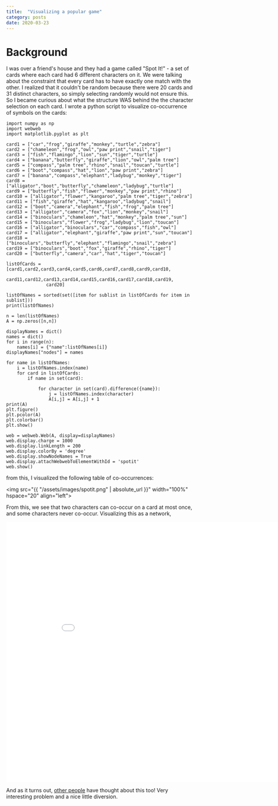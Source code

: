 ```yaml
---
title:  "Visualizing a popular game"
category: posts
date: 2020-03-23
---
```


# Background

I was over a friend's house and they had a game called "Spot It!" - a set of cards where each card had 6 different characters on it. We were talking about the constraint that every card has to have exactly one match with the other. I realized that it couldn't be random because there were 20 cards and 31 distinct characters, so simply selecting randomly would not ensure this. So I became curious about what the structure WAS behind the the character selection on each card. I wrote a python script to visualize co-occurrence of symbols on the cards:

    import numpy as np
    import webweb
    import matplotlib.pyplot as plt

    card1 = ["car","frog","giraffe","monkey","turtle","zebra"]
    card2 = ["chameleon","frog","owl","paw print","snail","tiger"]
    card3 = ["fish","flamingo","lion","sun","tiger","turtle"]
    card4 = ["banana","butterfly","giraffe","lion","owl","palm tree"]
    card5 = ["compass","palm tree","rhino","snail","toucan","turtle"]
    card6 = ["boot","compass","hat","lion","paw print","zebra"]
    card7 = ["banana","compass","elephant","ladybug","monkey","tiger"]
    card8 = ["alligator","boot","butterfly","chameleon","ladybug","turtle"]
    card9 = ["butterfly","fish","flower","monkey","paw print","rhino"]
    card10 = ["alligator","flower","kangaroo","palm tree","tiger","zebra"]
    card11 = ["fish","giraffe","hat","kangaroo","ladybug","snail"]
    card12 = ["boot","camera","elephant","fish","frog","palm tree"]
    card13 = ["alligator","camera","fox","lion","monkey","snail"]
    card14 = ["binoculars","chameleon","hat","monkey","palm tree","sun"]
    card15 = ["binoculars","flower","frog","ladybug","lion","toucan"]
    card16 = ["alligator","binoculars","car","compass","fish","owl"]
    card17 = ["alligator","elephant","giraffe","paw print","sun","toucan"]
    card18 = ["binoculars","butterfly","elephant","flamingo","snail","zebra"]
    card19 = ["binoculars","boot","fox","giraffe","rhino","tiger"]
    card20 = ["butterfly","camera","car","hat","tiger","toucan"]

    listOfCards = [card1,card2,card3,card4,card5,card6,card7,card8,card9,card10,
                   card11,card12,card13,card14,card15,card16,card17,card18,card19,
                   card20]

    listOfNames = sorted(set([item for sublist in listOfCards for item in sublist]))
    print(listOfNames)

    n = len(listOfNames)
    A = np.zeros([n,n])

    displayNames = dict()
    names = dict()
    for i in range(n):
        names[i] = {"name":listOfNames[i]}
    displayNames["nodes"] = names

    for name in listOfNames:
        i = listOfNames.index(name)
        for card in listOfCards:
            if name in set(card):

                for character in set(card).difference({name}):
                    j = listOfNames.index(character)
                    A[i,j] = A[i,j] + 1
    print(A)
    plt.figure()
    plt.pcolor(A)
    plt.colorbar()
    plt.show()

    web = webweb.Web(A, display=displayNames)
    web.display.charge = 1000
    web.display.linkLength = 200
    web.display.colorBy = 'degree'
    web.display.showNodeNames = True
    web.display.attachWebwebToElementWithId = 'spotit'
    web.show()

from this, I visualized the following table of co-occurrences:

<img src="{{ "/assets/images/spotit.png" | absolute_url }}" width="100%" hspace="20" align="left">

From this, we see that two characters can co-occur on a card at most once, and some characters never co-occur. Visualizing this as a network,

<iframe src="/portfolio/spotit.html" frameborder="0" scrolling="no" width="900" height="700"></iframe>

And as it turns out, [other people](https://www.smithsonianmag.com/science-nature/math-card-game-spot-it-180970873/) have thought about this too! Very interesting problem and a nice little diversion.
